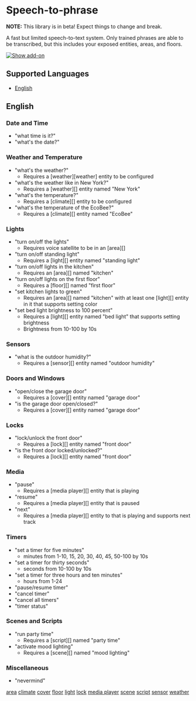 # Speech-to-phrase

**NOTE:** This library is in beta! Expect things to change and break.

A fast but limited speech-to-text system. Only trained phrases are able to be transcribed, but this includes your exposed entities, areas, and floors.

[![Show add-on](https://my.home-assistant.io/badges/supervisor_addon.svg)](https://my.home-assistant.io/redirect/supervisor_addon/?addon=47701997_speech-to-phrase&repository_url=https%3A%2F%2Fgithub.com%2Frhasspy%2Fhassio-addons)

## Supported Languages

- [English](#english)

## English

### Date and Time

- "what time is it?"
- "what's the date?"

### Weather and Temperature

- "what's the weather?"
    - Requires a [weather][weather] entity to be configured
- "what's the weather like in New York?"
    - Requires a [weather][] entity named "New York"
- "what's the temperature?"
    - Requires a [climate][] entity to be configured
- "what's the temperature of the EcoBee?"
    - Requires a [climate][] entity named "EcoBee"
    
### Lights

- "turn on/off the lights"
    - Requires voice satellite to be in an [area][]
- "turn on/off standing light"
    - Requires a [light][] entity named "standing light"
- "turn on/off lights in the kitchen"
    - Requires an [area][] named "kitchen"
- "turn on/off lights on the first floor"
    - Requires a [floor][] named "first floor"
- "set kitchen lights to green"
    - Requires an [area][] named "kitchen" with at least one [light][] entity in it that supports setting color
- "set bed light brightness to 100 percent"
    - Requires a [light][] entity named "bed light" that supports setting brightness
    - Brightness from 10-100 by 10s

### Sensors

- "what is the outdoor humidity?"
    - Requires a [sensor][] entity named "outdoor humidity"

### Doors and Windows

- "open/close the garage door"
    - Requires a [cover][] entity named "garage door"
- "is the garage door open/closed?"
    - Requires a [cover][] entity named "garage door"
    
### Locks

- "lock/unlock the front door"
    - Requires a [lock][] entity named "front door"
- "is the front door locked/unlocked?"
    - Requires a [lock][] entity named "front door"

### Media

- "pause"
    - Requires a [media player][] entity that is playing
- "resume"
    - Requires a [media player][] entity that is paused
- "next"
    - Requires a [media player][] entity to that is playing and supports next track

### Timers

- "set a timer for five minutes"
    - minutes from 1-10, 15, 20, 30, 40, 45, 50-100 by 10s
- "set a timer for thirty seconds"
    - seconds from 10-100 by 10s
- "set a timer for three hours and ten minutes"
    - hours from 1-24
- "pause/resume timer"
- "cancel timer"
- "cancel all timers"
- "timer status"

### Scenes and Scripts

- "run party time"
    - Requires a [script][] named "party time"
- "activate mood lighting"
    - Requires a [scene][] named "mood lighting"

### Miscellaneous

- "nevermind"

<!-- Links -->
[area](https://www.home-assistant.io/docs/organizing/#area)
[climate](https://www.home-assistant.io/integrations/climate/)
[cover](https://www.home-assistant.io/integrations/cover/)
[floor](https://www.home-assistant.io/docs/organizing/#floor)
[light](https://www.home-assistant.io/integrations/light/)
[lock](https://www.home-assistant.io/integrations/lock/)
[media player](https://www.home-assistant.io/integrations/media_player/)
[scene](https://www.home-assistant.io/integrations/scene/)
[script](https://www.home-assistant.io/integrations/script/)
[sensor](https://www.home-assistant.io/integrations/sensor/)
[weather](https://www.home-assistant.io/integrations/weather/)
